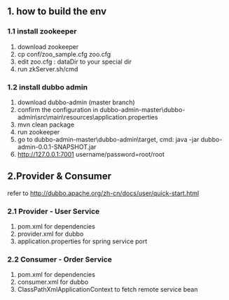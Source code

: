 ## 1. how to build the env
### 1.1 install zookeeper
1. download zookeeper
2. cp conf/zoo_sample.cfg zoo.cfg
3. edit zoo.cfg : dataDir to your special dir
4. run zkServer.sh/cmd

### 1.2 install dubbo admin
1. download dubbo-admin (master branch)
2. confirm the configuration in dubbo-admin-master\dubbo-admin\src\main\resources\application.properties
3. mvn clean package
4. run zookeeper
5. go to dubbo-admin-master\dubbo-admin\target, cmd: java -jar dubbo-admin-0.0.1-SNAPSHOT.jar
6. http://127.0.0.1:7001 username/password=root/root


## 2.Provider & Consumer
refer to http://dubbo.apache.org/zh-cn/docs/user/quick-start.html
### 2.1 Provider - User Service
1. pom.xml for dependencies
2. provider.xml for dubbo 
3. application.properties for spring service port

### 2.2 Consumer - Order Service
1. pom.xml for dependencies
2. consumer.xml for dubbo
3. ClassPathXmlApplicationContext to fetch remote service bean